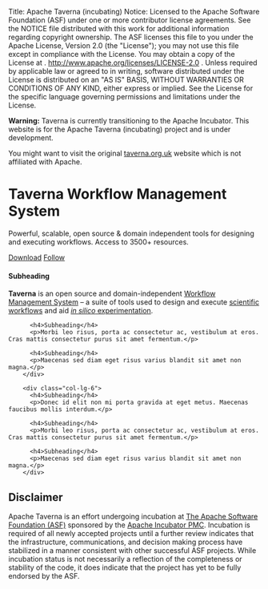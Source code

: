 Title:     Apache Taverna (incubating)
Notice:    Licensed to the Apache Software Foundation (ASF) under one
           or more contributor license agreements.  See the NOTICE file
           distributed with this work for additional information
           regarding copyright ownership.  The ASF licenses this file
           to you under the Apache License, Version 2.0 (the
           "License"); you may not use this file except in compliance
           with the License.  You may obtain a copy of the License at
           .
             http://www.apache.org/licenses/LICENSE-2.0
           .
           Unless required by applicable law or agreed to in writing,
           software distributed under the License is distributed on an
           "AS IS" BASIS, WITHOUT WARRANTIES OR CONDITIONS OF ANY
           KIND, either express or implied.  See the License for the
           specific language governing permissions and limitations
           under the License.

<div class="alert alert-info" role="alert"><p><strong>Warning:</strong> Taverna is currently transitioning
to the Apache Incubator. This website is for the Apache Taverna (incubating) project and is under development.
</p>
<p>
You might want to visit the original <a href="http://www.taverna.org.uk/">taverna.org.uk</a> website which is not affiliated with Apache.
</div>




<div class="jumbotron">
  <h1>Taverna Workflow Management System</h1>
    <p class="lead">
Powerful, scalable, open source & domain independent tools for
designing and executing workflows. Access to 3500+ resources.
</p>
    <p><a class="btn btn-lg btn-success" href="/download/" role="button">Download</a>
       <a class="btn btn-lg" href="/contact/" role="button">Follow</a>
</p>
</div>


<div class="row marketing">
        <div class="col-lg-6">
          <h4>Subheading</h4>
          <p><strong>Taverna</strong> is an open source and domain-independent 
<a href="/introduction/what-is-a-workflow-management-system">Workflow Management System</a>
 &#8211; a suite of tools used to design and execute
 <a href="/introduction/why-use-workflows/">scientific workflows</a> and aid 
<a href="/introduction/what-is-in-silico-experimentation"><em>in silico</em> experimentation</a>.</div>
</p>

          <h4>Subheading</h4>
          <p>Morbi leo risus, porta ac consectetur ac, vestibulum at eros. Cras mattis consectetur purus sit amet fermentum.</p>

          <h4>Subheading</h4>
          <p>Maecenas sed diam eget risus varius blandit sit amet non magna.</p>
        </div>

        <div class="col-lg-6">
          <h4>Subheading</h4>
          <p>Donec id elit non mi porta gravida at eget metus. Maecenas faucibus mollis interdum.</p>

          <h4>Subheading</h4>
          <p>Morbi leo risus, porta ac consectetur ac, vestibulum at eros. Cras mattis consectetur purus sit amet fermentum.</p>

          <h4>Subheading</h4>
          <p>Maecenas sed diam eget risus varius blandit sit amet non magna.</p>
        </div>
</div>


## Disclaimer

Apache Taverna is an effort undergoing incubation at [The Apache Software Foundation
(ASF)](http://apache.org/) sponsored by the [Apache Incubator PMC](http://incubator.apache.org/).
Incubation is required of all newly accepted projects until a further review
indicates that the infrastructure, communications, and decision making process
have stabilized in a manner consistent with other successful ASF projects.
While incubation status is not necessarily a reflection of the completeness or
stability of the code, it does indicate that the project has yet to be fully
endorsed by the ASF.
